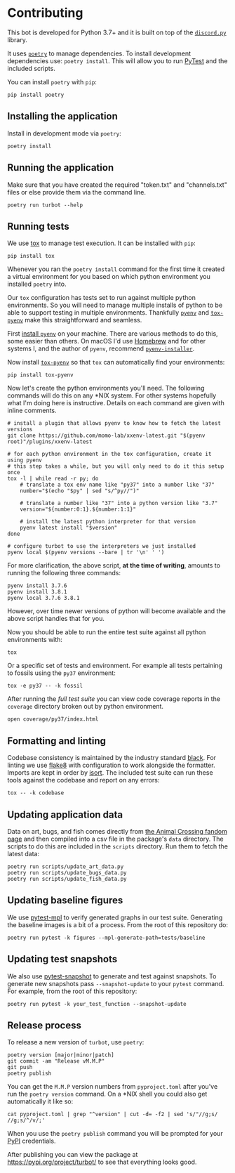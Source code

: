 # Contributing

This bot is developed for Python 3.7+ and it is built on top of the
[`discord.py`](https://github.com/Rapptz/discord.py) library.

It uses [`poetry`](usage) to manage dependencies. To install development
dependencies use: `poetry install`. This will allow you to run
[PyTest](https://docs.pytest.org/en/latest/) and the included scripts.

You can install `poetry` with `pip`:

```shell
pip install poetry
```

## Installing the application

Install in development mode via `poetry`:

```shell
poetry install
```

## Running the application

Make sure that you have created the required "token.txt" and "channels.txt"
files or else provide them via the command line.

```shell
poetry run turbot --help
```

## Running tests

We use [tox](https://tox.readthedocs.io/en/latest/) to manage test execution.
It can be installed with `pip`:

```shell
pip install tox
```

Whenever you ran the `poetry install` command for the first time it created a
virtual environment for you based on which python environment you installed
`poetry` into.

Our `tox` configuration has tests set to run against multiple python
environments. So you will need to manage multiple installs of python to be able
to support testing in multiple environments. Thankfully
[`pyenv`](https://github.com/pyenv/pyenv) and
[`tox-pyenv`](https://pypi.org/project/tox-pyenv/) make this straightforward and
seamless.

First [install `pyenv`](https://github.com/pyenv/pyenv#installation) on your
machine. There are various methods to do this, some easier than others. On macOS
I'd use [Homebrew](https://brew.sh/) and for other systems I, and the author of
`pyenv`, recommend
[`pyenv-installer`](https://github.com/pyenv/pyenv-installer).

Now install [`tox-pyenv`](https://pypi.org/project/tox-pyenv/) so that `tox` can
automatically find your environments:

```shell
pip install tox-pyenv
```

Now let's create the python environments you'll need. The following commands
will do this on any *NIX system. For other systems hopefully what I'm doing here
is instructive. Details on each command are given with inline comments.

```shell
# install a plugin that allows pyenv to know how to fetch the latest versions
git clone https://github.com/momo-lab/xxenv-latest.git "$(pyenv root)"/plugins/xxenv-latest

# for each python environment in the tox configuration, create it using pyenv
# this step takes a while, but you will only need to do it this setup once
tox -l | while read -r py; do
    # translate a tox env name like "py37" into a number like "37"
    number="$(echo "$py" | sed "s/^py//")"

    # translate a number like "37" into a python version like "3.7"
    version="${number:0:1}.${number:1:1}"

    # install the latest python interpreter for that version
    pyenv latest install "$version"
done

# configure turbot to use the interpreters we just installed
pyenv local $(pyenv versions --bare | tr '\n' ' ')
```

For more clarification, the above script, **at the time of writing**, amounts to
running the following three commands:

```shell
pyenv install 3.7.6
pyenv install 3.8.1
pyenv local 3.7.6 3.8.1
```

However, over time newer versions of python will become available and the above
script handles that for you.

Now you should be able to run the entire test suite against all python
environments with:

```shell
tox
```

Or a specific set of tests and environment. For example all tests pertaining to
fossils using the `py37` environment:

```shell
tox -e py37 -- -k fossil
```

After running the _full test suite_ you can view code coverage reports in the
`coverage` directory broken out by python environment.

```shell
open coverage/py37/index.html
```

## Formatting and linting

Codebase consistency is maintained by the industry standard [black][black]. For
linting we use [flake8](https://flake8.pycqa.org/en/latest/) with configuration
to work alongside the formatter. Imports are kept in order by
[isort](https://timothycrosley.github.io/isort/). The included test suite can
run these tools against the codebase and report on any errors:

```shell
tox -- -k codebase
```

## Updating application data

Data on art, bugs, and fish comes directly from
[the Animal Crossing fandom page][wiki] and then compiled into a csv file in the
package's `data` directory. The scripts to do this are included in the `scripts`
directory. Run them to fetch the latest data:

```shell
poetry run scripts/update_art_data.py
poetry run scripts/update_bugs_data.py
poetry run scripts/update_fish_data.py
```

## Updating baseline figures

We use [pytest-mpl](https://github.com/matplotlib/pytest-mpl) to verify
generated graphs in our test suite. Generating the baseline images is a bit of a
process. From the root of this repository do:

```shell
poetry run pytest -k figures --mpl-generate-path=tests/baseline
```

## Updating test snapshots

We also use [pytest-snapshot](https://github.com/joseph-roitman/pytest-snapshot)
to generate and test against snapshots. To generate new snapshots pass
`--snapshot-update` to your `pytest` command. For example, from the root of this
repository:

```shell
poetry run pytest -k your_test_function --snapshot-update
```

## Release process

To release a new version of `turbot`, use `poetry`:

```shell
poetry version [major|minor|patch]
git commit -am "Release vM.M.P"
git push
poetry publish
```

You can get the `M.M.P` version numbers from `pyproject.toml` after you've run
the `poetry version` command. On a *NIX shell you could also get automatically
it like so:

```shell
cat pyproject.toml | grep "^version" | cut -d= -f2 | sed 's/"//g;s/ //g;s/^/v/;'
```

When you use the `poetry publish` command you will be prompted for your
[PyPI](https://pypi.org/) credentials.

After publishing you can view the package at https://pypi.org/project/turbot/ to
see that everything looks good.

[black]:            https://github.com/psf/black
[wiki]:             https://animalcrossing.fandom.com/
